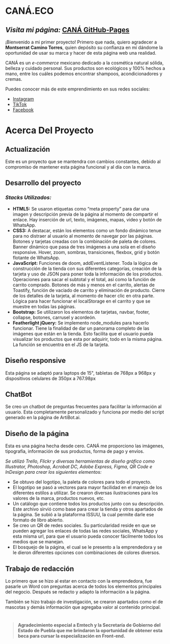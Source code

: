 # CANÁ.ECO

## _Visita mi página:_ [CANÁ GitHub-Pages](https://militzaflores.github.io/CANA.ECO/)

¡Bienvenido a mi primer proyecto! Primero que nada, quiero agradecer a **Montserrat Camino Torres**, quien depósito su confianza en mí dándome la oportunidad de usar su marca y hacer de esta página web una realidad.

CANÁ es un _e-commerce_ mexicano dedicado a la cosmética natural sólida, belleza y cuidado personal. Sus productos son ecológicos y 100% hechos a mano, entre los cuáles podemos encontrar shampoos, acondicionadores y cremas.

Puedes conocer más de este emprendimiento en sus redes sociales:

- [Instagram](https://www.instagram.com/cana.eco/)
- [TikTok](https://www.tiktok.com/@cana.eco)
- [Facebook](https://web.facebook.com/profile.php?id=100064151620372&_rdc=1&_rdr)

# Acerca Del Proyecto

## Actualización 
Este es un proyecto que se mantendra con cambios constantes, debido al compromiso de mantener esta página funcional y al día con la marca.

## Desarrollo del proyecto 

### _Stacks Utilizados:_

- **HTML5:** Se usaron etiquetas como “meta property” para dar una imagen y descripción previa de la página al momento de compartir el enlace. Hay inserción de url, texto, imágenes, mapas, video y botón de WhatsApp.
- **CSS3:** A destacar, están los elementos como un fondo dinámico tenue para no distraer al usuario al momento de navegar por las páginas. Botones y tarjetas creadas con la combinación de paleta de colores. Banner dinámico que pasa de tres imágenes a una sola en el diseño responsive. Hover, zoom, sombras, transiciones, flexbox, grid y botón flotante de WhatsApp.
- **JavaScript:** Funciones de doom, addEventListener. Toda la lógica de construcción de la tienda con sus diferentes categorías, creación de la tarjeta y uso de JSON para poner toda la información de los productos. Operaciones para sacar el subtotal y el total, así como la función de carrito comprado. Botones de más y menos en el carrito, alertas de Toastify, función de vaciado de carrito y eliminación de producto. Cierre de los detalles de la tarjeta, al momento de hacer clic en otra parte. Lógica para hacer funcionar el localStorage en el carrito y que se muestre en todas las páginas. 
- **Bootstrap:** Se utilizaron los elementos de tarjetas, navbar, footer, collapse, botones, carrusel y acordeón.
- **Featherlight jQuery:** Se implemento node_modules para hacerlo funcionar. Tiene la finalidad de dar un panorama completo de las imágenes que están en la tienda. Esto facilita que el usuario pueda visualizar los productos que esta por adquirir, todo en la misma página. La función se encuentra en el JS de la tarjeta.

## Diseño responsive
Esta página se adaptó para laptops de 15", tabletas de 768px a 968px y dispositivos celulares de 350px a 767.98px

## ChatBot
Se creo un chatbot de preguntas frecuentes para facilitar la información al usuario. Esta completamente personalizado y funciona por medio del script generado en la página de ArtiBot.ai.

## Diseño de la página
Esta es una página hecha desde cero. CANÁ me proporciono las imágenes, tipografía, información de sus productos, forma de pago y envíos.

_Se utilizó Trello, Flickr y diversas herramientas de diseño gráfico como Illustrator, Photoshop, Acrobat DC, Adobe Express, Figma, QR Code e InDesign para crear los siguientes elementos:_

- Se obtuvo del logotipo, la paleta de colores para todo el proyecto.   
- El logotipo se pasó a vectores para mayor facilidad en el manejo de los diferentes estilos a utilizar. Se crearon diversas ilustraciones para los valores de la marca, productos nuevos, etc.
- Un catálogo que contiene todos los productos junto con su descripción. Este archivo sirvió como base para crear la tienda y otros apartados de la página. Se subió a la plataforma ISSUU, la cual permite darle ese formato de libro abierto.
- Se creo un QR de redes sociales. Su particularidad reside en que se pueden agregar los enlaces de todas las redes sociales, WhatsApp y esta misma url, para que el usuario pueda conocer fácilmente todos los medios que se manejan.
- El bosquejo de la página, el cual se le presento a la emprendedora y se le dieron diferentes opciones con combinaciones de colores diversos.

## Trabajo de redacción
Lo primero que se hizo al estar en contacto con la emprendedora, fue pasarle un Word con preguntas acerca de todos los elementos principales del negocio. Después se redacto y adapto la información a la página. 

También se hizo trabajo de investigación, se crearon apartados como el de mascotas y demás información que agregaba valor al contenido principal.
#
> **Agradecimiento especial a Emtech y la Secretaría de Gobierno del Estado de Puebla que me brindaron la oportunidad de obtener esta beca para cursar la especialización en Front-end.**
